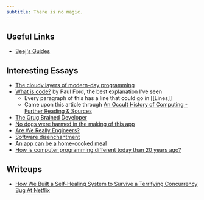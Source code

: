```yaml
---
subtitle: There is no magic.
---
```


## Useful Links

- [Beej's Guides](https://beej.us/guide/)

## Interesting Essays

- [The cloudy layers of modern-day programming](https://vickiboykis.com/2022/12/05/the-cloudy-layers-of-modern-day-programming/)
- [What is code?](https://www.bloomberg.com/graphics/2015-paul-ford-what-is-code/) by Paul Ford, the best explanation I've seen
	- Every paragraph of this has a line that could go in [[Lines]]
	- Came upon this article through [An Occult History of Computing - Further Reading & Sources](https://porges.notion.site/An-Occult-History-of-Computing-Further-Reading-Sources-89743856980648f8b531cb870a48aacf)
- [The Grug Brained Developer](https://grugbrain.dev/)
- [No dogs were harmed in the making of this app](https://shmck.substack.com/p/no-dogs-were-harmed-in-the-making)
- [Are We Really Engineers?](https://www.hillelwayne.com/post/are-we-really-engineers/)
- [Software disenchantment](https://tonsky.me/blog/disenchantment/)
- [An app can be a home-cooked meal](https://www.robinsloan.com/notes/home-cooked-app/)
- [How is computer programming different today than 20 years ago?](https://ssg.dev/how-is-computer-programming-different-today-than-20-years-ago-9d0154d1b6ce)

## Writeups

- [How We Built a Self-Healing System to Survive a Terrifying Concurrency Bug At Netflix](https://pushtoprod.substack.com/p/netflix-terrifying-concurrency-bug)